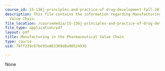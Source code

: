 ```yaml
---
course_id: 15-136j-principles-and-practice-of-drug-development-fall-2013
description: This file contains the information regarding Manufacturing in the Pharmaceutical
  Value Chain.
file_location: /coursemedia/15-136j-principles-and-practice-of-drug-development-fall-2013/78ff239c67be95e863369d8a9852493b_MIT15_136JF13_Lec12_Manu.pdf
file_type: application/pdf
layout: pdf
title: Manufacturing in the Pharmaceutical Value Chain
type: course
uid: 78ff239c67be95e863369d8a9852493b

---
```

None